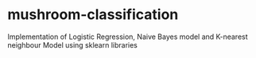 # mushroom-classification
Implementation of Logistic Regression, Naive Bayes model and K-nearest neighbour Model using sklearn libraries
